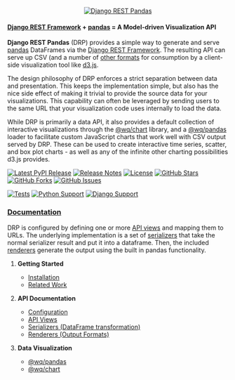 <p align="center">
  <a href="https://django-rest-pandas.wq.io">
    <img src="https://django-rest-pandas.wq.io/images/django-rest-pandas.svg" alt="Django REST Pandas">
  </a>
</p>

#### [Django REST Framework] + [pandas] = A Model-driven Visualization API

**Django REST Pandas** (DRP) provides a simple way to generate and serve [pandas] DataFrames via the [Django REST Framework].  The resulting API can serve up CSV (and a number of [other formats][renderers] for consumption by a client-side visualization tool like [d3.js].

The design philosophy of DRP enforces a strict separation between data and presentation.  This keeps the implementation simple, but also has the nice side effect of making it trivial to provide the source data for your visualizations.  This capability can often be leveraged by sending users to the same URL that your visualization code uses internally to load the data.

While DRP is primarily a data API, it also provides a default collection of interactive visualizations through the [@wq/chart] library, and a [@wq/pandas] loader to facilitate custom JavaScript charts that work well with CSV output served by DRP.  These can be used to create interactive time series, scatter, and box plot charts - as well as any of the infinite other charting possibilities d3.js provides.

[![Latest PyPI Release](https://img.shields.io/pypi/v/rest-pandas.svg)](https://pypi.python.org/pypi/rest-pandas)
[![Release Notes](https://img.shields.io/github/release/wq/django-rest-pandas.svg
    )](https://github.com/wq/django-rest-pandas/releases)
[![License](https://img.shields.io/pypi/l/rest-pandas.svg)](https://github.com/wq/django-rest-pandas/blob/master/LICENSE)
[![GitHub Stars](https://img.shields.io/github/stars/wq/django-rest-pandas.svg)](https://github.com/wq/django-rest-pandas/stargazers)
[![GitHub Forks](https://img.shields.io/github/forks/wq/django-rest-pandas.svg)](https://github.com/wq/django-rest-pandas/network)
[![GitHub Issues](https://img.shields.io/github/issues/wq/django-rest-pandas.svg)](https://github.com/wq/django-rest-pandas/issues)

[![Tests](https://github.com/wq/django-rest-pandas/actions/workflows/test.yml/badge.svg)](https://github.com/wq/django-rest-pandas/actions/workflows/test.yml)
[![Python Support](https://img.shields.io/pypi/pyversions/rest-pandas.svg)](https://pypi.org/project/rest-pandas)
[![Django Support](https://img.shields.io/pypi/djversions/rest-pandas.svg)](https://pypi.org/project/rest-pandas)


### [Documentation]

DRP is configured by defining one or more [API views][api] and mapping them to URLs.  The underlying implementation is a set of [serializers] that take the normal serializer result and put it into a dataframe.  Then, the included [renderers] generate the output using the built in pandas functionality.

1. **Getting Started**
   * [Installation][installation]
   * [Related Work][related-work]

2. **API Documentation**
   * [Configuration][config]
   * [API Views][api]
   * [Serializers (DataFrame transformation)][serializers]
   * [Renderers (Output Formats)][renderers]

3. **Data Visualization**
   * [@wq/pandas]
   * [@wq/chart]

[Django REST Framework]: http://django-rest-framework.org
[pandas]: http://pandas.pydata.org
[d3.js]: http://d3js.org
[Documentation]: https://django-rest-pandas.wq.io/
[installation]: https://django-rest-pandas.wq.io/overview/setup
[related-work]: https://django-rest-pandas.wq.io/overview/related-work
[config]: https://django-rest-pandas.wq.io/config
[api]: https://django-rest-pandas.wq.io/api/
[serializers]: https://django-rest-pandas.wq.io/serializers/
[renderers]: https://django-rest-pandas.wq.io/renderers/
[@wq/pandas]: https://django-rest-pandas.wq.io/@wq/pandas
[@wq/chart]: https://django-rest-pandas.wq.io/@wq/chart

